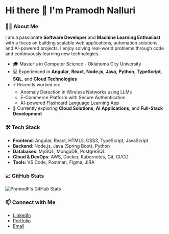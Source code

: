 # Hi there 👋 I'm Pramodh Nalluri

### 👨‍💻 About Me

I am a passionate **Software Developer** and **Machine Learning Enthusiast** with a focus on building scalable web applications, automation solutions, and AI-powered projects. I enjoy solving real-world problems through code and continuously learning new technologies.

- 🎓 Master's in Computer Science - Oklahoma City University
- 💻 Experienced in **Angular**, **React**, **Node.js**, **Java**, **Python**, **TypeScript**, **SQL**, and **Cloud Technologies**
- ⚡ Recently worked on:
  - Anomaly Detection in Wireless Networks using LLMs
  - E-Commerce Platform with Secure Authentication
  - AI-powered Flashcard Language Learning App
- 🌱 Currently exploring **Cloud Solutions**, **AI Applications**, and **Full-Stack Development**

### 🛠️ Tech Stack

- **Frontend**: Angular, React, HTML5, CSS3, TypeScript, JavaScript
- **Backend**: Node.js, Java (Spring Boot), Python
- **Databases**: MySQL, MongoDB, PostgreSQL
- **Cloud & DevOps**: AWS, Docker, Kubernetes, Git, CI/CD
- **Tools**: VS Code, Postman, Figma, JIRA

### 📈 GitHub Stats

![Pramodh's GitHub Stats](https://github-readme-stats.vercel.app/api?username=pramodh79&show_icons=true&theme=default)

### 📫 Connect with Me

- [LinkedIn](https://www.linkedin.com/in/pramodh79)
- [Portfolio](https://pramodh79.github.io/MyPortfolio/)
- [Email](mailto:pramodh79@gmail.com)

